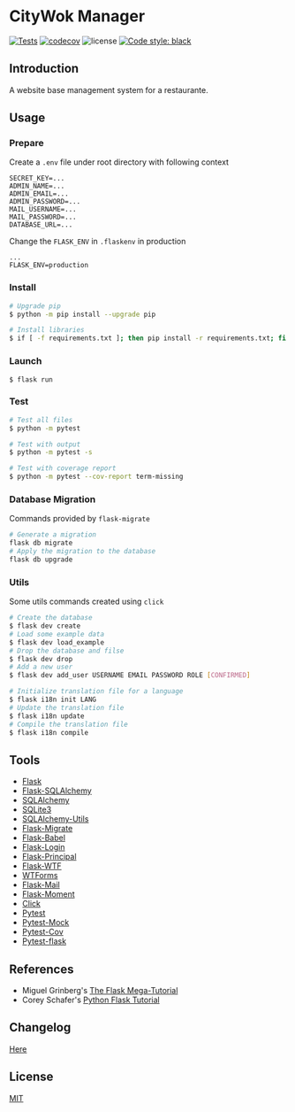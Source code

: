 # CityWok Manager

[![Tests](https://github.com/HenriqueLin/CityWok-Manager/actions/workflows/tests.yml/badge.svg)](https://github.com/HenriqueLin/CityWok-Manager/actions/workflows/tests.yml)
[![codecov](https://codecov.io/gh/HenriqueLin/CityWok-Manager/branch/develop/graph/badge.svg?token=PCSK7B85XY)](https://codecov.io/gh/HenriqueLin/CityWok-Manager)
![license](https://img.shields.io/github/license/HenriqueLin/CityWok-Manager)
[![Code style: black](https://img.shields.io/badge/code%20style-black-000000.svg)](https://github.com/psf/black)

## Introduction
A website base management system for a restaurante.

## Usage
### Prepare
Create a `.env` file under root directory with following context
```
SECRET_KEY=...
ADMIN_NAME=...
ADMIN_EMAIL=...
ADMIN_PASSWORD=...
MAIL_USERNAME=...
MAIL_PASSWORD=...
DATABASE_URL=...
```
Change the `FLASK_ENV` in `.flaskenv` in production
```
...
FLASK_ENV=production
```
### Install
```sh
# Upgrade pip
$ python -m pip install --upgrade pip

# Install libraries
$ if [ -f requirements.txt ]; then pip install -r requirements.txt; fi
```
### Launch
```
$ flask run
```
### Test
```sh
# Test all files
$ python -m pytest

# Test with output
$ python -m pytest -s

# Test with coverage report
$ python -m pytest --cov-report term-missing
```
### Database Migration
Commands provided by `flask-migrate`
```sh
# Generate a migration
flask db migrate
# Apply the migration to the database
flask db upgrade
```

### Utils
Some utils commands created using `click`
```sh
# Create the database
$ flask dev create
# Load some example data
$ flask dev load_example
# Drop the database and filse
$ flask dev drop
# Add a new user
$ flask dev add_user USERNAME EMAIL PASSWORD ROLE [CONFIRMED]

# Initialize translation file for a language
$ flask i18n init LANG
# Update the translation file
$ flask i18n update
# Compile the translation file
$ flask i18n compile
```

## Tools
- [Flask](https://flask.palletsprojects.com/en/2.0.x/)
- [Flask-SQLAlchemy](https://flask-sqlalchemy.palletsprojects.com/)
- [SQLAlchemy](https://www.sqlalchemy.org/)
- [SQLite3](https://www.sqlite.org/)
- [SQLAlchemy-Utils](https://sqlalchemy-utils.readthedocs.io/en/latest/)
- [Flask-Migrate](https://flask-migrate.readthedocs.io/en/latest/)
- [Flask-Babel](https://flask-babel.tkte.ch/#)
- [Flask-Login](https://flask-login.readthedocs.io/en/latest/)
- [Flask-Principal](https://pythonhosted.org/Flask-Principal/)
- [Flask-WTF](https://flask-wtf.readthedocs.io/en/0.15.x/)
- [WTForms](https://wtforms.readthedocs.io/en/2.3.x/)
- [Flask-Mail](https://pythonhosted.org/Flask-Mail/)
- [Flask-Moment](https://flask-moment.readthedocs.io/en/latest/)
- [Click](https://click.palletsprojects.com/en/8.0.x/)
- [Pytest](https://docs.pytest.org/en/6.2.x/)
- [Pytest-Mock](https://github.com/pytest-dev/pytest-mock/)
- [Pytest-Cov](https://github.com/pytest-dev/pytest-cov)
- [Pytest-flask](https://pytest-flask.readthedocs.io/en/latest/)

## References
- Miguel Grinberg's [The Flask Mega-Tutorial](https://blog.miguelgrinberg.com/post/the-flask-mega-tutorial-part-i-hello-world)
- Corey Schafer's [Python Flask Tutorial](https://www.youtube.com/watch?v=MwZwr5Tvyxo&list=PL-osiE80TeTs4UjLw5MM6OjgkjFeUxCYH)

## Changelog
[Here](CHANGELOG.md)

## License
[MIT](LICENSE.txt)
